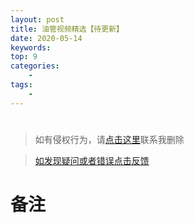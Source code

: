 ```yaml
---
layout: post
title: 油管视频精选【待更新】
date: 2020-05-14
keywords:
top: 9
categories:
    -
tags:
    -
---
```

#

>如有侵权行为，请[点击这里](https://github.com/cooper-q/MattMeng_hexo/issues)联系我删除

>[如发现疑问或者错误点击反馈](https://github.com/cooper-q/MattMeng_hexo/issues)

# 备注

